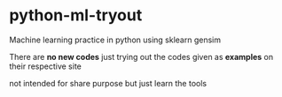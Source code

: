 python-ml-tryout
================

Machine learning practice in python using sklearn
gensim

There are __no new codes__ just trying out the codes given as
__examples__ on their respective site

not intended for share purpose but just learn the tools
